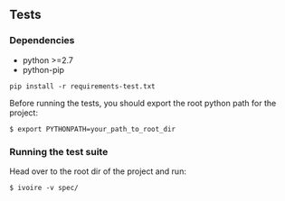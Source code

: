 ## Tests
### Dependencies
- python >=2.7
- python-pip

```shell
pip install -r requirements-test.txt
```

Before running the tests, you should export the root python path for the project:

```shell
$ export PYTHONPATH=your_path_to_root_dir
```

### Running the test suite
Head over to the root dir of the project and run:
```shell
$ ivoire -v spec/
```